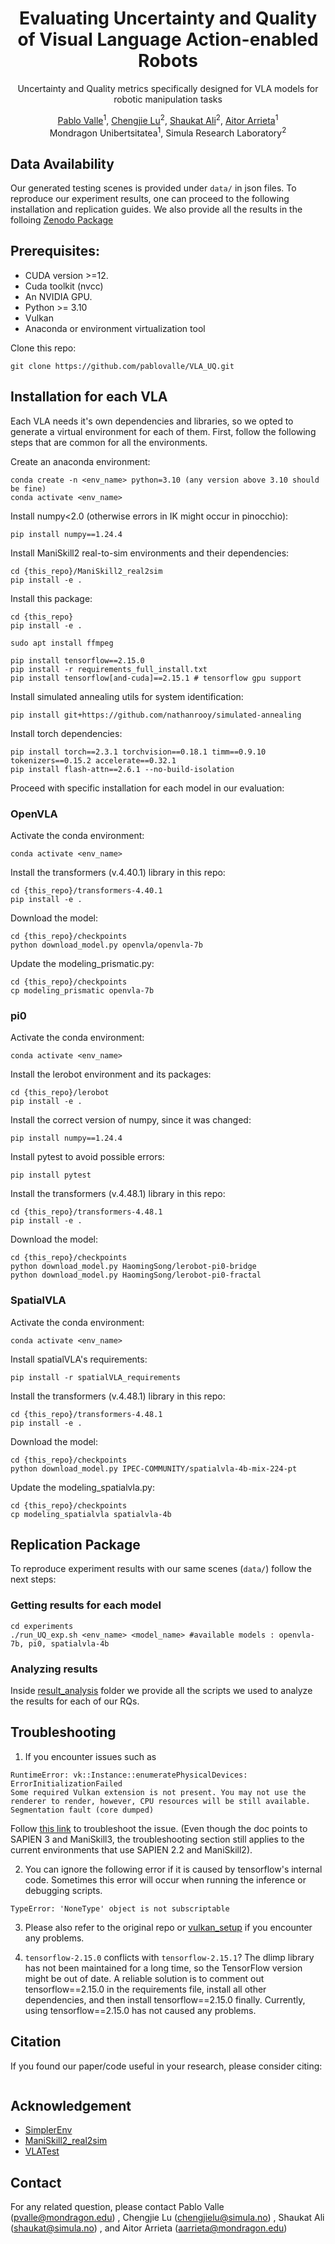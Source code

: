 <div align="center">

# Evaluating Uncertainty and Quality of Visual Language Action-enabled Robots
Uncertainty and Quality metrics specifically designed for VLA models for robotic manipulation tasks

[Pablo Valle](https://scholar.google.com/citations?user=-3y0BlAAAAAJ&hl=en)<sup>1</sup>, [Chengjie Lu](https://scholar.google.com/citations?user=fwAwgngAAAAJ&hl=en&oi=ao)<sup>2</sup>, [Shaukat Ali](https://scholar.google.com/citations?user=S_UVLhUAAAAJ&hl=en)<sup>2</sup>, [Aitor Arrieta](https://scholar.google.com/citations?user=ft06jF4AAAAJ&hl=en)<sup>1</sup></br>
Mondragon Unibertsitatea<sup>1</sup>, Simula Research Laboratory<sup>2</sup>


</div>

## Data Availability

Our generated testing scenes is provided under ``data/`` in json files. To reproduce our experiment results, one can proceed to the following installation and replication guides. We also provide all the results in the folloing [Zenodo Package](https://doi.org/10.5281/zenodo.16315133)


## Prerequisites:
- CUDA version >=12.
- Cuda toolkit (nvcc)
- An NVIDIA GPU.
- Python >= 3.10
- Vulkan 
- Anaconda or environment virtualization tool

Clone this repo:
```
git clone https://github.com/pablovalle/VLA_UQ.git
```

## Installation for each VLA
Each VLA needs it's own dependencies and libraries, so we opted to generate a virtual environment for each of them. First, follow the following steps that are common for all the environments.

Create an anaconda environment:
```
conda create -n <env_name> python=3.10 (any version above 3.10 should be fine)
conda activate <env_name>
```

Install numpy<2.0 (otherwise errors in IK might occur in pinocchio):
```
pip install numpy==1.24.4
```

Install ManiSkill2 real-to-sim environments and their dependencies:
```
cd {this_repo}/ManiSkill2_real2sim
pip install -e .
```

Install this package:
```
cd {this_repo}
pip install -e .
```

```
sudo apt install ffmpeg
```

```
pip install tensorflow==2.15.0
pip install -r requirements_full_install.txt
pip install tensorflow[and-cuda]==2.15.1 # tensorflow gpu support
```

Install simulated annealing utils for system identification:
```
pip install git+https://github.com/nathanrooy/simulated-annealing
```

Install torch dependencies:
```
pip install torch==2.3.1 torchvision==0.18.1 timm==0.9.10 tokenizers==0.15.2 accelerate==0.32.1
pip install flash-attn==2.6.1 --no-build-isolation
```

Proceed with specific installation for each model in our evaluation:



### OpenVLA
Activate the conda environment:
```
conda activate <env_name>
```

Install the transformers (v.4.40.1) library in this repo:
```
cd {this_repo}/transformers-4.40.1
pip install -e .
```

Download the model:
```
cd {this_repo}/checkpoints
python download_model.py openvla/openvla-7b
```

Update the modeling_prismatic.py:
```
cd {this_repo}/checkpoints
cp modeling_prismatic openvla-7b
```



### pi0
Activate the conda environment:
```
conda activate <env_name>
```

Install the lerobot environment and its packages:
```
cd {this_repo}/lerobot
pip install -e .
```

Install the correct version of numpy, since it was changed:
```
pip install numpy==1.24.4
```

Install pytest to avoid possible errors:
```
pip install pytest
```

Install the transformers (v.4.48.1) library in this repo:
```
cd {this_repo}/transformers-4.48.1
pip install -e .
```

Download the model:
```
cd {this_repo}/checkpoints
python download_model.py HaomingSong/lerobot-pi0-bridge
python download_model.py HaomingSong/lerobot-pi0-fractal
```



### SpatialVLA
Activate the conda environment:
```
conda activate <env_name>
```

Install spatialVLA's requirements:
```
pip install -r spatialVLA_requirements
```

Install the transformers (v.4.48.1) library in this repo:
```
cd {this_repo}/transformers-4.48.1
pip install -e .
```
Download the model:
```
cd {this_repo}/checkpoints
python download_model.py IPEC-COMMUNITY/spatialvla-4b-mix-224-pt
```

Update the modeling_spatialvla.py:
```
cd {this_repo}/checkpoints
cp modeling_spatialvla spatialvla-4b
```


## Replication Package

To reproduce experiment results with our same scenes (``data/``) follow the next steps:

### Getting results for each model
```
cd experiments
./run_UQ_exp.sh <env_name> <model_name> #available models : openvla-7b, pi0, spatialvla-4b
```

### Analyzing results

Inside [result_analysis](/result_analysis) folder we provide all the scripts we used to analyze the results for each of our RQs.


## Troubleshooting

1. If you encounter issues such as

```
RuntimeError: vk::Instance::enumeratePhysicalDevices: ErrorInitializationFailed
Some required Vulkan extension is not present. You may not use the renderer to render, however, CPU resources will be still available.
Segmentation fault (core dumped)
```

Follow [this link](https://maniskill.readthedocs.io/en/latest/user_guide/getting_started/installation.html#vulkan) to troubleshoot the issue. (Even though the doc points to SAPIEN 3 and ManiSkill3, the troubleshooting section still applies to the current environments that use SAPIEN 2.2 and ManiSkill2).

2. You can ignore the following error if it is caused by tensorflow's internal code. Sometimes this error will occur when running the inference or debugging scripts.

```
TypeError: 'NoneType' object is not subscriptable
```

3. Please also refer to the original repo or [vulkan_setup](https://github.com/SpatialVLA/SpatialVLA/issues/3#issuecomment-2641739404) if you encounter any problems.

4. `tensorflow-2.15.0` conflicts with `tensorflow-2.15.1`?
The dlimp library has not been maintained for a long time, so the TensorFlow version might be out of date. A reliable solution is to comment out tensorflow==2.15.0 in the requirements file, install all other dependencies, and then install tensorflow==2.15.0 finally. Currently, using tensorflow==2.15.0 has not caused any problems.

## Citation

If you found our paper/code useful in your research, please consider citing:

```

```

## Acknowledgement

- [SimplerEnv](https://github.com/DelinQu/SimplerEnv-OpenVLA)
- [ManiSkill2_real2sim](https://github.com/simpler-env/ManiSkill2_real2sim/tree/cd45dd27dc6bb26d048cb6570cdab4e3f935cc37)
- [VLATest](https://github.com/ma-labo/VLATest)

## Contact
For any related question, please contact Pablo Valle (pvalle@mondragon.edu) , Chengjie Lu (chengjielu@simula.no) , Shaukat Ali (shaukat@simula.no) , and Aitor Arrieta (aarrieta@mondragon.edu)